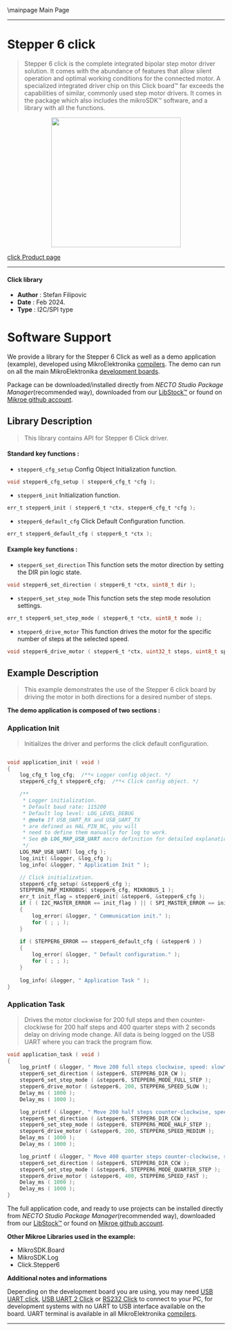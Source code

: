 \mainpage Main Page

---
# Stepper 6 click

> Stepper 6 click is the complete integrated bipolar step motor driver solution. It comes with the abundance of features that allow silent operation and optimal working conditions for the connected motor. A specialized integrated driver chip on this Click board™ far exceeds the capabilities of similar, commonly used step motor drivers. It comes in the package which also includes the mikroSDK™ software, and a library with all the functions.

<p align="center">
  <img src="https://download.mikroe.com/images/click_for_ide/stepper6_click.png" height=300px>
</p>

[click Product page](https://www.mikroe.com/stepper-6-click)

---


#### Click library

- **Author**        : Stefan Filipovic
- **Date**          : Feb 2024.
- **Type**          : I2C/SPI type


# Software Support

We provide a library for the Stepper 6 Click
as well as a demo application (example), developed using MikroElektronika
[compilers](https://www.mikroe.com/necto-studio).
The demo can run on all the main MikroElektronika [development boards](https://www.mikroe.com/development-boards).

Package can be downloaded/installed directly from *NECTO Studio Package Manager*(recommended way), downloaded from our [LibStock&trade;](https://libstock.mikroe.com) or found on [Mikroe github account](https://github.com/MikroElektronika/mikrosdk_click_v2/tree/master/clicks).

## Library Description

> This library contains API for Stepper 6 Click driver.

#### Standard key functions :

- `stepper6_cfg_setup` Config Object Initialization function.
```c
void stepper6_cfg_setup ( stepper6_cfg_t *cfg );
```

- `stepper6_init` Initialization function.
```c
err_t stepper6_init ( stepper6_t *ctx, stepper6_cfg_t *cfg );
```

- `stepper6_default_cfg` Click Default Configuration function.
```c
err_t stepper6_default_cfg ( stepper6_t *ctx );
```

#### Example key functions :

- `stepper6_set_direction` This function sets the motor direction by setting the DIR pin logic state.
```c
void stepper6_set_direction ( stepper6_t *ctx, uint8_t dir );
```

- `stepper6_set_step_mode` This function sets the step mode resolution settings.
```c
err_t stepper6_set_step_mode ( stepper6_t *ctx, uint8_t mode );
```

- `stepper6_drive_motor` This function drives the motor for the specific number of steps at the selected speed.
```c
void stepper6_drive_motor ( stepper6_t *ctx, uint32_t steps, uint8_t speed );
```

## Example Description

> This example demonstrates the use of the Stepper 6 click board by driving the motor in both directions for a desired number of steps.

**The demo application is composed of two sections :**

### Application Init

> Initializes the driver and performs the click default configuration.

```c

void application_init ( void )
{
    log_cfg_t log_cfg;  /**< Logger config object. */
    stepper6_cfg_t stepper6_cfg;  /**< Click config object. */

    /** 
     * Logger initialization.
     * Default baud rate: 115200
     * Default log level: LOG_LEVEL_DEBUG
     * @note If USB_UART_RX and USB_UART_TX 
     * are defined as HAL_PIN_NC, you will 
     * need to define them manually for log to work. 
     * See @b LOG_MAP_USB_UART macro definition for detailed explanation.
     */
    LOG_MAP_USB_UART( log_cfg );
    log_init( &logger, &log_cfg );
    log_info( &logger, " Application Init " );

    // Click initialization.
    stepper6_cfg_setup( &stepper6_cfg );
    STEPPER6_MAP_MIKROBUS( stepper6_cfg, MIKROBUS_1 );
    err_t init_flag = stepper6_init( &stepper6, &stepper6_cfg );
    if ( ( I2C_MASTER_ERROR == init_flag ) || ( SPI_MASTER_ERROR == init_flag ) )
    {
        log_error( &logger, " Communication init." );
        for ( ; ; );
    }
    
    if ( STEPPER6_ERROR == stepper6_default_cfg ( &stepper6 ) )
    {
        log_error( &logger, " Default configuration." );
        for ( ; ; );
    }
    
    log_info( &logger, " Application Task " );
}

```

### Application Task

> Drives the motor clockwise for 200 full steps and then counter-clockiwse for 200 half
steps and 400 quarter steps with 2 seconds delay on driving mode change. All data is
being logged on the USB UART where you can track the program flow.

```c
void application_task ( void )
{
    log_printf ( &logger, " Move 200 full steps clockwise, speed: slow\r\n\n" );
    stepper6_set_direction ( &stepper6, STEPPER6_DIR_CW );
    stepper6_set_step_mode ( &stepper6, STEPPER6_MODE_FULL_STEP );
    stepper6_drive_motor ( &stepper6, 200, STEPPER6_SPEED_SLOW );
    Delay_ms ( 1000 );
    Delay_ms ( 1000 );

    log_printf ( &logger, " Move 200 half steps counter-clockwise, speed: medium\r\n\n" );
    stepper6_set_direction ( &stepper6, STEPPER6_DIR_CCW );
    stepper6_set_step_mode ( &stepper6, STEPPER6_MODE_HALF_STEP );
    stepper6_drive_motor ( &stepper6, 200, STEPPER6_SPEED_MEDIUM );
    Delay_ms ( 1000 );
    Delay_ms ( 1000 );

    log_printf ( &logger, " Move 400 quarter steps counter-clockwise, speed: fast\r\n\n" );
    stepper6_set_direction ( &stepper6, STEPPER6_DIR_CCW );
    stepper6_set_step_mode ( &stepper6, STEPPER6_MODE_QUARTER_STEP );
    stepper6_drive_motor ( &stepper6, 400, STEPPER6_SPEED_FAST );
    Delay_ms ( 1000 );
    Delay_ms ( 1000 );
}
```

The full application code, and ready to use projects can be installed directly from *NECTO Studio Package Manager*(recommended way), downloaded from our [LibStock&trade;](https://libstock.mikroe.com) or found on [Mikroe github account](https://github.com/MikroElektronika/mikrosdk_click_v2/tree/master/clicks).

**Other Mikroe Libraries used in the example:**

- MikroSDK.Board
- MikroSDK.Log
- Click.Stepper6

**Additional notes and informations**

Depending on the development board you are using, you may need
[USB UART click](https://www.mikroe.com/usb-uart-click),
[USB UART 2 Click](https://www.mikroe.com/usb-uart-2-click) or
[RS232 Click](https://www.mikroe.com/rs232-click) to connect to your PC, for
development systems with no UART to USB interface available on the board. UART
terminal is available in all MikroElektronika
[compilers](https://shop.mikroe.com/compilers).

---
